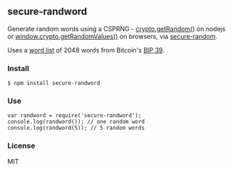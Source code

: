 ## secure-randword

Generate random words using a CSPRNG -
[crypto.getRandom()](http://nodejs.org/api/crypto.html#crypto_crypto_randombytes_size_callback) on nodejs
or [window.crypto.getRandomValues()](https://developer.mozilla.org/en-US/docs/Web/API/window.crypto.getRandomValues) on browsers,
via [secure-random](https://github.com/jprichardson/secure-random/).

Uses a [word list](https://raw.githubusercontent.com/bitcoin/bips/master/bip-0039/english.txt)
of 2048 words from Bitcoin's
[BIP 39](https://github.com/bitcoin/bips/blob/master/bip-0039.mediawiki).

### Install

    $ npm install secure-randword

### Use

    var randword = require('secure-randword');
    console.log(randword()); // one random word
    console.log(randword(5)); // 5 random words

### License
MIT
